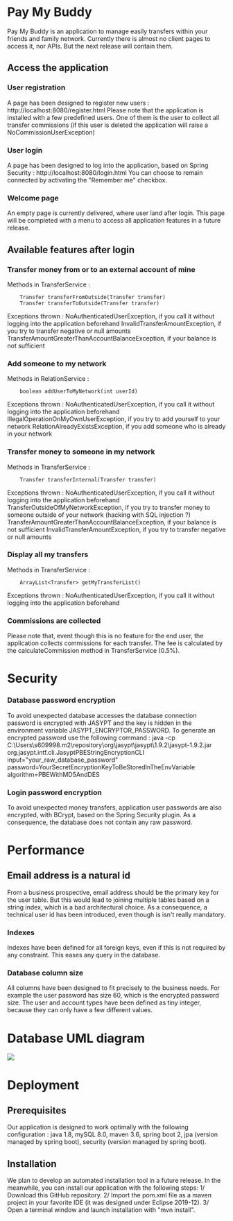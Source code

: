 # Pay My Buddy

Pay My Buddy is an application to manage easily transfers within your friends and family network.
Currently there is almost no client pages to access it, nor APIs.
But the next release will contain them.

## Access the application

### User registration
A page has been designed to register new users : http://localhost:8080/register.html
Please note that the application is installed with a few predefined users.
One of them is the user to collect all transfer commissions (if this user is deleted the application will raise a NoCommissionUserException)

### User login
A page has been designed to log into the application, based on Spring Security : http://localhost:8080/login.html
You can choose to remain connected by activating the "Remember me" checkbox.

### Welcome page
An empty page is currently delivered, where user land after login.
This page will be completed with a menu to access all application features in a future release.

## Available features after login

### Transfer money from or to an external account of mine

Methods in TransferService : 

		Transfer transferFromOutside(Transfer transfer)
		Transfer transferToOutside(Transfer transfer)

Exceptions thrown :
		NoAuthenticatedUserException, if you call it without logging into the application beforehand
	 	InvalidTransferAmountException, if you try to transfer negative or null amounts
		TransferAmountGreaterThanAccountBalanceException, if your balance is not sufficient

### Add someone to my network

Methods in RelationService : 

		boolean addUserToMyNetwork(int userId) 

Exceptions thrown :
	 	NoAuthenticatedUserException, if you call it without logging into the application beforehand
		IllegalOperationOnMyOwnUserException, if you try to add yourself to your network
		RelationAlreadyExistsException, if you add someone who is already in your network

### Transfer money to someone in my network

Methods in TransferService : 

		Transfer transferInternal(Transfer transfer) 

Exceptions thrown :
		NoAuthenticatedUserException, if you call it without logging into the application beforehand
	 	TransferOutsideOfMyNetworkException, if you try to transfer money to someone outside of your network (hacking with SQL injection ?)
	 	TransferAmountGreaterThanAccountBalanceException, if your balance is not sufficient
		InvalidTransferAmountException, if you try to transfer negative or null amounts

### Display all my transfers

Methods in TransferService : 

		ArrayList<Transfer> getMyTransferList() 

Exceptions thrown :
		NoAuthenticatedUserException, if you call it without logging into the application beforehand

### Commissions are collected

Please note that, event though this is no feature for the end user, the application collects commissions for each transfer.
The fee is calculated by the calculateCommission method in TransferService (0.5%).

# Security

### Database password encryption

To avoid unexpected database accesses the database connection password is encrypted with JASYPT and the key is hidden in the environment variable JASYPT_ENCRYPTOR_PASSWORD. To generate an encrypted password use the following command : 
java -cp C:\Users\s609998\.m2\repository\org\jasypt\jasypt\1.9.2\jasypt-1.9.2.jar org.jasypt.intf.cli.JasyptPBEStringEncryptionCLI input="your_raw_database_password" password=YourSecretEncryptionKeyToBeStoredInTheEnvVariable algorithm=PBEWithMD5AndDES

### Login password encryption

To avoid unexpected money transfers, application user passwords are also encrypted, with BCrypt, based on the Spring Security plugin.
As a consequence, the database does not contain any raw password.

# Performance

## Email address is a natural id
From a business prospective, email address should be the primary key for the user table.
But this would lead to joining multiple tables based on a string index, which is a bad architectural choice.
As a consequence, a technical user id has been introduced, even though is isn't really mandatory.

### Indexes
Indexes have been defined for all foreign keys, even if this is not required by any constraint.
This eases any query in the database.

### Database column size
All columns have been designed to fit precisely to the business needs.
For example the user password has size 60, which is the encrypted password size.
The user and account types have been defined as tiny integer, because they can only have a few different values.

# Database UML diagram

![](https://github.com/philippegeyaxa/P6_02_Repository/blob/develop/resources/database_uml_diagram.jpg?raw=true)

# Deployment

## Prerequisites
Our application is designed to work optimally with the following configuration : java 1.8, mySQL 8.0, maven 3.6, spring boot 2, jpa (version managed by spring boot), security (version managed by spring boot).

## Installation
We plan to develop an automated installation tool in a future release. In the meanwhile, you can install our application with the following steps: 1/ Download this GitHub repository. 2/ Import the pom.xml file as a maven project in your favorite IDE (it was designed under Eclipse 2019-12). 3/ Open a terminal window and launch installation with "mvn install".

